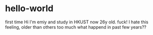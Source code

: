 # hello-world
first time 
Hi
I'm emiy and study in HKUST now 
26y old. fuck! I hate this feeling, older than others too much 
what happend in past few years??
